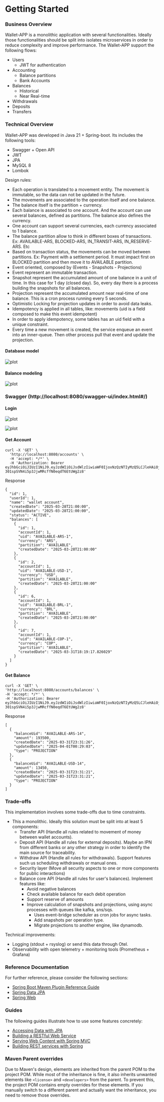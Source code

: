 # Getting Started

### Business Overview

Wallet-APP is a monolithic application with several functionalities. Ideally those functionalities should be split into isolates microservices
in order to reduce complexity and improve performance.
The Wallet-APP support the following flows:
- Users
  - JWT for authentication
- Accounting
  - Balance partitions
  - Bank Accounts
- Balances
  - Historical
  - Near Real-time
- Withdrawals
- Deposits
- Transfers

### Technical Overview

Wallet-APP was developed in Java 21 + Spring-boot. Its includes the following tools:
- Swagger + Open API
- JWT
- JPA
- MySQL 8
- Lombok

Design rules:
- Each operation is translated to a movement entity. The movement is immutable, so the data can not be updated in the future.
- The movements are associated to the operation itself and one balance.
- The balance itself is the partition + currency.
- Each balance is associated to one account. And the account can use several balances, defined as partitions. The balance also defines the currency.
- One account can support several currencies, each currency associated to 1 balance.
- The balance partition allow to think in different boxes of transactions. Ex: AVAILABLE-ARS, BLOCKED-ARS, IN_TRANSIT-ARS, IN_RESERVE-ARS. Etc
- Based on transaction status, the movements can be moved between partitions. Ex: Payment with a settlement period. It must impact first on BLOCKED partition and then move it to AVAILABLE partition.
- Event oriented, composed by (Events - Snapshots - Projections)
- Event represent an immutable transaction.
- Snapshot represent the accumulated amount of one balance in a unit of time. In this case for 1 day (closed day). So, every day there is a process building the snapshots for all balances.
- Projection represent the accumulated amount near real-time of one balance. This is a cron process running every 5 seconds.
- Optimistic Locking for projection updates in order to avoid data leaks.
- Idempotency is applied in all tables, like: movements (uid is a field composed to make this event idempotent)
- In order to apply idempotency, some tables has an uid field with a unique constraint.
- Every time a new movement is created, the service enqueue an event into an inner-queue. Then other process pull that event and update the projection.

#### Database model
![plot](https://github.com/luisstubbia/wallet-app/blob/master/images/db-model.png)


#### Balance modeling
![plot](https://github.com/luisstubbia/wallet-app/blob/master/images/main-entities.png)

### Swagger (http://localhost:8080/swagger-ui/index.html#/)

#### Login
![plot](https://github.com/luisstubbia/wallet-app/blob/master/images/login.png)

![plot](https://github.com/luisstubbia/wallet-app/blob/master/images/authenticate.png)
#### Get Account
```
curl -X 'GET' \
  'http://localhost:8080/accounts' \
  -H 'accept: */*' \
  -H 'Authorization: Bearer eyJhbGciOiJIUzI1NiJ9.eyJzdWIiOiJsdWlzIiwiaWF0IjoxNzQzNTIyMzQ5LCJleHAiOjE3NDM1MjU5NDl9.W8Yu7l-301spSVN4i5p3JjwMRcffN0eqdT6EtUWg2z8'
```
Response
```
{
  "id": 1,
  "userId": 1,
  "name": "wallet account",
  "createdDate": "2025-03-28T21:00:00",
  "updatedDate": "2025-03-28T21:00:00",
  "status": "ACTIVE",
  "balances": [
    {
      "id": 1,
      "accountId": 1,
      "uid": "AVAILABLE-ARS-1",
      "currency": "ARS",
      "partition": "AVAILABLE",
      "createdDate": "2025-03-28T21:00:00"
    },
    {
      "id": 2,
      "accountId": 1,
      "uid": "AVAILABLE-USD-1",
      "currency": "USD",
      "partition": "AVAILABLE",
      "createdDate": "2025-03-28T21:00:00"
    },
    {
      "id": 6,
      "accountId": 1,
      "uid": "AVAILABLE-BRL-1",
      "currency": "BRL",
      "partition": "AVAILABLE",
      "createdDate": "2025-03-28T21:00:00"
    },
    {
      "id": 7,
      "accountId": 1,
      "uid": "AVAILABLE-COP-1",
      "currency": "COP",
      "partition": "AVAILABLE",
      "createdDate": "2025-03-31T18:19:17.826029"
    }
  ]
}
```
#### Get Balance
```
curl -X 'GET' \
'http://localhost:8080/accounts/balances' \
-H 'accept: */*' \
-H 'Authorization: Bearer eyJhbGciOiJIUzI1NiJ9.eyJzdWIiOiJsdWlzIiwiaWF0IjoxNzQzNTIyMzQ5LCJleHAiOjE3NDM1MjU5NDl9.W8Yu7l-301spSVN4i5p3JjwMRcffN0eqdT6EtUWg2z8'
```
Response
```
[
  {
    "balanceUid": "AVAILABLE-ARS-14",
    "amount": 193500,
    "createdDate": "2025-03-31T23:31:26",
    "updatedDate": "2025-04-01T00:29:03",
    "type": "PROJECTION"
  },
  {
    "balanceUid": "AVAILABLE-USD-14",
    "amount": 13450,
    "createdDate": "2025-03-31T23:31:21",
    "updatedDate": "2025-03-31T23:31:21",
    "type": "PROJECTION"
  }
]
```

### Trade-offs

This implementation involves some trade-offs due to time constraints.
- This a monolithic. Ideally this solution must be split into at least 5 components:
  - Transfer API (Handle all rules related to movement of money between wallet accounts).
  - Deposit API (Handle all rules for external deposits). Maybe an IPN from different banks or any other strategy in order to identify the main source for traceability.
  - Withdraw API (Handle all rules for withdrawals). Support features such us scheduling withdrawals or manual ones.
  - Security layer (Move all security aspects to one or more components for public interactions)
  - Balance core API (Handle all rules for user's balances). Implement features like: 
    - Avoid negative balances
    - Check available balance for each debit operation
    - Support reserve of amounts
    - Improve calculation of snapshots and projections, using async processes with queues like kafka, sns/sqs.
      - Uses event-bridge scheduler as cron jobs for async tasks.
      - Add snapshots per operation type.
      - Migrate projections to another engine, like dynamodb.

Technical improvements:
  - Logging (stdout + rsyslog) or send this data through Otel. 
  - Observability with open telemetry + monitoring tools (Prometheus + Grafana)
    
### Reference Documentation

For further reference, please consider the following sections:

* [Spring Boot Maven Plugin Reference Guide](https://docs.spring.io/spring-boot/3.4.4/maven-plugin)
* [Spring Data JPA](https://docs.spring.io/spring-boot/3.4.4/reference/data/sql.html#data.sql.jpa-and-spring-data)
* [Spring Web](https://docs.spring.io/spring-boot/3.4.4/reference/web/servlet.html)

### Guides

The following guides illustrate how to use some features concretely:

* [Accessing Data with JPA](https://spring.io/guides/gs/accessing-data-jpa/)
* [Building a RESTful Web Service](https://spring.io/guides/gs/rest-service/)
* [Serving Web Content with Spring MVC](https://spring.io/guides/gs/serving-web-content/)
* [Building REST services with Spring](https://spring.io/guides/tutorials/rest/)

### Maven Parent overrides

Due to Maven's design, elements are inherited from the parent POM to the project POM.
While most of the inheritance is fine, it also inherits unwanted elements like `<license>` and `<developers>` from the
parent.
To prevent this, the project POM contains empty overrides for these elements.
If you manually switch to a different parent and actually want the inheritance, you need to remove those overrides.
